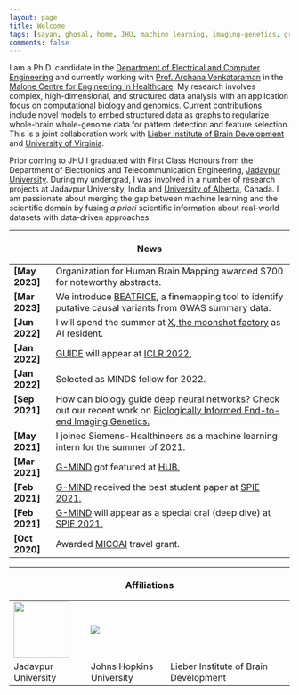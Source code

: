 ```yaml
---
layout: page
title: Welcome
tags: [sayan, ghosal, home, JHU, machine learning, imaging-genetics, graduate]
comments: false
---
```


<script async src="https://www.googletagmanager.com/gtag/js?id=G-PYG3KL47EY"></script>
<script>
  window.dataLayer = window.dataLayer || [];
  function gtag(){dataLayer.push(arguments);}
  gtag('js', new Date());

  gtag('config', 'G-PYG3KL47EY');
</script>

I am a Ph.D. candidate in the [Department of Electrical and Computer Engineering](https://engineering.jhu.edu/ece/) and currently working with [Prof. Archana Venkataraman](https://engineering.jhu.edu/nsa/) in the [Malone Centre for Engineering in Healthcare](https://malonecenter.jhu.edu/). My research involves complex, high-dimensional, and structured data analysis with an application focus on computational biology and genomics. Current contributions include novel models to embed structured data as graphs to regularize whole-brain whole-genome data for pattern detection and feature selection. This is a joint collaboration work with [Lieber Institute of Brain Development](https://www.libd.org) and [University of Virginia](https://ace.virginia.edu/).

Prior coming to JHU I graduated with First Class Honours from the Department of Electronics and Telecommunication Engineering, [Jadavpur University](http://www.jaduniv.edu.in/). During my undergrad, I was involved in a number of research projects at Jadavpur University, India and [University of Alberta](https://www.ualberta.ca/), Canada.
I am passionate about merging the gap between machine learning and the scientific domain by fusing *a priori* scientific information about real-world datasets with data-driven approaches.

----

<h3 align="center">News</h3>
<table class='news-table'>
    <col width="15%">
    <col width="85%">
<tr>
        <td valign="top"><strong>[May 2023]</strong></td>
        <td>Organization for Human Brain Mapping awarded $700 for noteworthy abstracts.</td>
</tr>
<tr>
        <td valign="top"><strong>[Mar 2023]</strong></td>
        <td>We introduce <a href="https://www.biorxiv.org/content/10.1101/2023.03.24.534116">BEATRICE</a>, a finemapping tool to identify putative causal variants from GWAS summary data.</td>
</tr>
<tr>
        <td valign="top"><strong>[Jun 2022]</strong></td>
        <td>I will spend the summer at <a href="https://x.company/">X, the moonshot factory</a> as AI resident.</td>
</tr>
<tr>
        <td valign="top"><strong>[Jan 2022]</strong></td>
        <td><a href="https://www.biorxiv.org/content/10.1101/2021.05.28.446066v3">GUIDE</a> will appear at <a href="https://openreview.net/forum?id=Lwr8We4MIxn">ICLR 2022.</a> </td>
    </tr>
<tr>
        <td valign="top"><strong>[Jan 2022]</strong></td>
        <td>Selected as MINDS fellow for 2022.</td>
    </tr>
<tr>
        <td valign="top"><strong>[Sep 2021]</strong></td>
        <td>How can biology guide deep neural networks? Check out our recent work on <a href="https://www.biorxiv.org/content/10.1101/2021.05.28.446066v3">Biologically Informed End-to-end Imaging Genetics.</a></td>
    </tr>
    <tr>
        <td valign="top"><strong>[May 2021]</strong></td>
        <td>I joined Siemens-Healthineers as a machine learning intern for the summer of 2021. </td>
    </tr>
    <tr>
        <td valign="top"><strong>[Mar 2021]</strong></td>
        <td><a href="https://arxiv.org/abs/2101.11656">G-MIND</a> got featured at <a href="https://hub.jhu.edu/2021/03/15/predict-schizophrenia-behavioral-cognitive-biomarkers/?mc_cid=11a4066450&mc_eid=11f545ee10">HUB.</a> </td>
    </tr>
    <tr>
        <td valign="top"><strong>[Feb 2021]</strong></td>
        <td><a href="https://arxiv.org/abs/2101.11656">G-MIND</a> received the best student paper at <a href="https://www.linkedin.com/feed/update/urn:li:activity:6768726253538172928/">SPIE 2021.</a> </td>
    </tr>
    <tr>
        <td valign="top"><strong>[Feb 2021]</strong></td>
        <td><a href="https://arxiv.org/abs/2101.11656">G-MIND</a> will appear as a special oral (deep dive) at <a href="https://spie.org/MI/conferencedetails/medical-image-processing#session-LIVE">SPIE 2021.</a> </td>
    </tr>
    <tr>
        <td valign="top"><strong>[Oct 2020]</strong></td>
        <td>Awarded <a href="https://www.miccai2020.org/en/">MICCAI</a> travel grant.</td>
    </tr>

</table>

---

<h3 align="center">Affiliations</h3>
<table align="center" class='affl-pic'>
    <tr>
        <td>
            <a href="http://www.jaduniv.edu.in/">
            <img src="/images/ju_logo.png" width="100" height="100"></a>
        </td>
        <td>
            <a href="https://engineering.jhu.edu/ece/">
            <img src="/images/jhu_logo.png"></a>
        </td>
        <td>
            <a href="https://www.libd.org">
            <img src="/images/libd_logo.png" width="150" height="10"></a>
        </td>
    <tr>
    <tr>
        <td>Jadavpur University</td>
        <td>Johns Hopkins University</td>
        <td>Lieber Institute of Brain Development</td>
    </tr>
    </tr>
  </tr>
</table>
